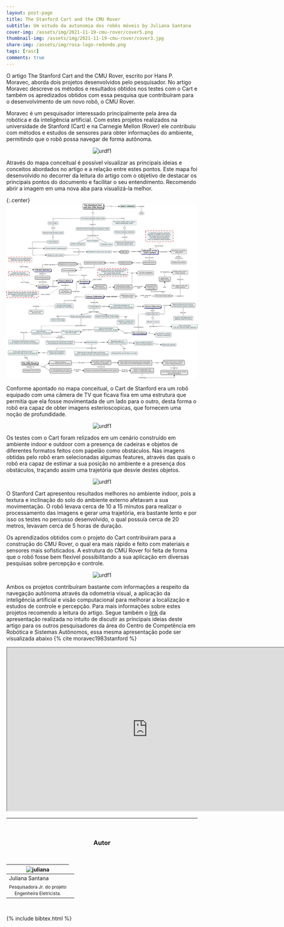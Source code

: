 ```yaml
---
layout: post-page
title: The Stanford Cart and the CMU Rover
subtitle: Um estudo da autonomia dos robôs móveis by Juliana Santana
cover-img: /assets/img/2021-11-19-cmu-rover/cover5.png
thumbnail-img: /assets/img/2021-11-19-cmu-rover/cover3.jpg
share-img: /assets/img/rosa-logo-redondo.png
tags: [rasc]
comments: true
---
```


O artigo The Stanford Cart and the CMU Rover, escrito por Hans P. Moravec, aborda dois projetos desenvolvidos pelo pesquisador. No artigo Moravec descreve os métodos e resultados obtidos nos testes com o Cart e também os apredizados obtidos com essa pesquisa que contribuíram para o desenvolvimento de um novo robô, o CMU Rover.

Moravec é um pesquisador interessado principalmente pela área da robótica e da inteligência artificial. Com estes projetos realizados na universidade de Stanford (Cart) e na Carnegie Mellon (Rover) ele contribuiu com métodos e estudos de sensores para obter informações do ambiente, permitindo que o robô possa navegar de forma autônoma.
<center>
<img src="{{ 'assets/img/2021-11-19-cmu-rover/moravec.jpg' | relative_url }}" width="400" text-align=center alt="urdf1" />
</center>

Através do mapa conceitual é possível  visualizar as principais ideias e conceitos abordados no artigo e a relação entre estes pontos. Este mapa foi desenvolvido no decorrer da leitura do artigo com o objetivo de destacar os principais pontos do documento e facilitar o seu entendimento. Recomendo abrir a imagem em uma nova aba para visualizá-la melhor.


<!--center>
<img src="{{ 'assets/img/2021-11-19-cmu-rover/The_Stanford_Cart_and_The_CMU_Rover-Juliana-artigo2-20211027.jpg' | relative_url }}" width="600" text-align=center alt="urdf1" />
</center-->

{:.center}
[![drawing400](../assets/img/2021-11-19-cmu-rover/The_Stanford_Cart_and_The_CMU_Rover-Juliana-artigo2-20211027.jpg)](../assets/img/2021-11-19-cmu-rover/The_Stanford_Cart_and_The_CMU_Rover-Juliana-artigo2-20211027.jpg)



Conforme apontado no mapa conceitual, o Cart de Stanford era um robô equipado com uma câmera de TV que ficava fixa em uma estrutura que permitia que ela fosse movimentada de um lado para o outro, desta forma o robô era capaz de obter imagens esterioscopicas, que fornecem uma noção de profundidade.

<center>
<img src="{{ 'assets/img/2021-11-19-cmu-rover/StanfordCart-007.png' | relative_url }}" width="400" text-align=center alt="urdf1" />
</center>

Os testes com o Cart foram relizados em um cenário construído em ambiente indoor e outdoor com a presença de cadeiras e objetos de diferentes formatos feitos com papelão como obstáculos. Nas imagens obtidas pelo robô eram selecionadas algumas features, através das quais o robô era capaz de estimar a sua posição no ambiente e a presença dos obstáculos, traçando assim uma trajetória que desvie destes objetos.

<center>
<img src="{{ 'assets/img/2021-11-19-cmu-rover/1979MRLimage.jpg' | relative_url }}" width="600" text-align=center alt="urdf1" />
</center>

O Stanford Cart apresentou resultados melhores no ambiente indoor, pois a textura e inclinação do solo do ambiente externo afetavam a sua movimentação. O robô levava cerca de 10 a 15 minutos para realizar o processamento das imagens e gerar uma trajetória, era bastante lento e por isso os testes no percusso desenvolvido, o qual possuía cerca de 20 metros, levavam cerca de 5 horas de duração.

Os aprendizados obtidos com o projeto do Cart contribuíram para a construção do CMU Rover, o qual era mais rápido e  feito com materiais e sensores mais sofisticados. A estrutura do CMU Rover foi feita de forma que o robô fosse bem flexível possibilitando a sua aplicação em diversas pesquisas sobre percepção e controle.

<center>
<img src="{{ 'assets/img/2021-11-19-cmu-rover/Pluto-x640.jpg' | relative_url }}" width="400" text-align=center alt="urdf1" />
</center>

Ambos os projetos contribuíram bastante com informações a respeito da navegação autônoma através da odometria visual, a aplicação da inteligência artificial e visão computacional para melhorar a localização e estudos de controle e percepção. 
Para mais informações sobre estes projetos recomendo a leitura do artigo. Segue também o [link](https://drive.google.com/file/d/1V9WElQ7WOdHHDfw_tiDWLvxoHy8TMy4W/view?usp=sharing) da apresentação realizada no intuito de discutir as principais ideias deste artigo para os outros pesquisadores da área do Centro de Competência em Robótica e Sistemas Autônomos, essa mesma apresentação pode ser visualizada abaixo {% cite moravec1983stanford %} 

<iframe src = "https://drive.google.com/file/d/1V9WElQ7WOdHHDfw_tiDWLvxoHy8TMy4W/preview" width='740' height='430' allowfullscreen mozallowfullscreen webkitallowfullscreen></iframe>

<br>

---------------------
<br>

<!-- autor -->
<center><h3 class="post-title">Autor</h3><br/></center>
<div class="row">
<div class="col-xl-auto offset-xl-0 col-lg-4 offset-lg-0 center">
  <table class="table-borderless highlight">
    <thead>
      <tr>
        <th><img src="{{ 'assets/img/people/juliana-1.png' | relative_url }}" width="100" alt="juliana" class="img-fluid rounded-circle" /></th>
      </tr>
    </thead>
    <tbody>
      <tr class="font-weight-bolder" style="text-align: center margin-top: 0">
        <td>Juliana Santana</td>
      </tr>
      <tr style="text-align: center" >
        <td style="vertical-align: top"><small>Pesquisadora Jr. do projeto <br>Engenheira Eletricista.</small></td>
        <td></td>
      </tr>
    </tbody>
  </table>
</div>
</div>

<br>

{% include bibtex.html %}

<br>